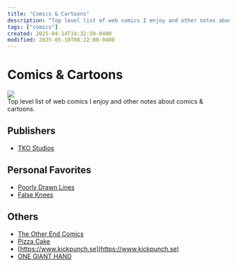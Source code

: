 ```yaml
---
title: "Comics & Cartoons"
description: "Top level list of web comics I enjoy and other notes about comics & cartoons."
tags: ["comics"]
created: 2025-04-14T14:32:59-0400
modified: 2025-05-10T08:22:00-0400
---
```

# Comics & Cartoons

![](/garden/with-a-book.png)  
Top level list of web comics I enjoy and other notes about comics & cartoons.

## Publishers

*   [TKO Studios](https://tkopresents.com)

  

## Personal Favorites

  

*   [Poorly Drawn Lines](https://poorlydrawnlines.com)
*   [False Knees](https://falseknees.com)

  

## Others

*   [The Other End Comics](https://www.kohney.com/)
*   [Pizza Cake](https://pizzacakecomic.com)
*   [https://www.kickpunch.se](https://www.kickpunch.se)
*   [ONE GIANT HAND](https://onegianthand.com/)
